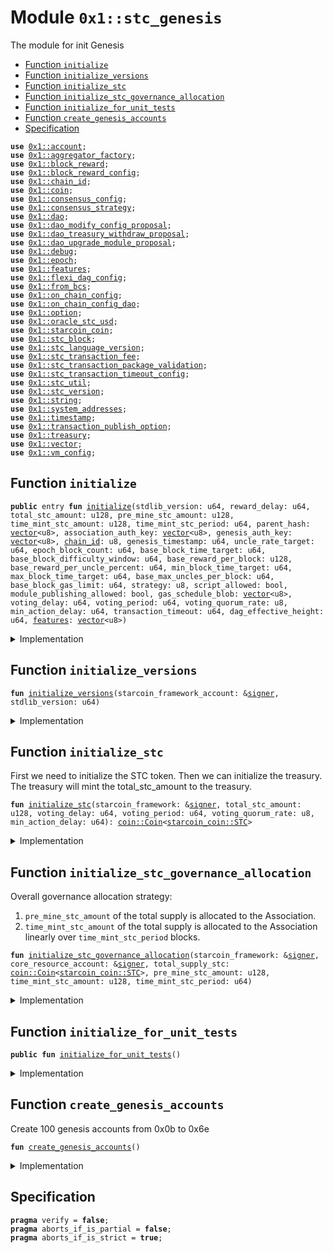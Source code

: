 
<a id="0x1_stc_genesis"></a>

# Module `0x1::stc_genesis`

The module for init Genesis


-  [Function `initialize`](#0x1_stc_genesis_initialize)
-  [Function `initialize_versions`](#0x1_stc_genesis_initialize_versions)
-  [Function `initialize_stc`](#0x1_stc_genesis_initialize_stc)
-  [Function `initialize_stc_governance_allocation`](#0x1_stc_genesis_initialize_stc_governance_allocation)
-  [Function `initialize_for_unit_tests`](#0x1_stc_genesis_initialize_for_unit_tests)
-  [Function `create_genesis_accounts`](#0x1_stc_genesis_create_genesis_accounts)
-  [Specification](#@Specification_0)


<pre><code><b>use</b> <a href="account.md#0x1_account">0x1::account</a>;
<b>use</b> <a href="aggregator_factory.md#0x1_aggregator_factory">0x1::aggregator_factory</a>;
<b>use</b> <a href="block_reward.md#0x1_block_reward">0x1::block_reward</a>;
<b>use</b> <a href="block_reward_config.md#0x1_block_reward_config">0x1::block_reward_config</a>;
<b>use</b> <a href="chain_id.md#0x1_chain_id">0x1::chain_id</a>;
<b>use</b> <a href="coin.md#0x1_coin">0x1::coin</a>;
<b>use</b> <a href="consensus_config.md#0x1_consensus_config">0x1::consensus_config</a>;
<b>use</b> <a href="consensus_strategy.md#0x1_consensus_strategy">0x1::consensus_strategy</a>;
<b>use</b> <a href="dao.md#0x1_dao">0x1::dao</a>;
<b>use</b> <a href="dao_modify_config_proposal.md#0x1_dao_modify_config_proposal">0x1::dao_modify_config_proposal</a>;
<b>use</b> <a href="dao_treasury_withdraw_proposal.md#0x1_dao_treasury_withdraw_proposal">0x1::dao_treasury_withdraw_proposal</a>;
<b>use</b> <a href="dao_upgrade_module_proposal.md#0x1_dao_upgrade_module_proposal">0x1::dao_upgrade_module_proposal</a>;
<b>use</b> <a href="../../starcoin-stdlib/doc/debug.md#0x1_debug">0x1::debug</a>;
<b>use</b> <a href="epoch.md#0x1_epoch">0x1::epoch</a>;
<b>use</b> <a href="../../move-stdlib/doc/features.md#0x1_features">0x1::features</a>;
<b>use</b> <a href="flexi_dag_config.md#0x1_flexi_dag_config">0x1::flexi_dag_config</a>;
<b>use</b> <a href="../../starcoin-stdlib/doc/from_bcs.md#0x1_from_bcs">0x1::from_bcs</a>;
<b>use</b> <a href="on_chain_config.md#0x1_on_chain_config">0x1::on_chain_config</a>;
<b>use</b> <a href="on_chain_config_dao.md#0x1_on_chain_config_dao">0x1::on_chain_config_dao</a>;
<b>use</b> <a href="../../move-stdlib/doc/option.md#0x1_option">0x1::option</a>;
<b>use</b> <a href="oracle_stc_usd.md#0x1_oracle_stc_usd">0x1::oracle_stc_usd</a>;
<b>use</b> <a href="starcoin_coin.md#0x1_starcoin_coin">0x1::starcoin_coin</a>;
<b>use</b> <a href="stc_block.md#0x1_stc_block">0x1::stc_block</a>;
<b>use</b> <a href="stc_language_version.md#0x1_stc_language_version">0x1::stc_language_version</a>;
<b>use</b> <a href="stc_transaction_fee.md#0x1_stc_transaction_fee">0x1::stc_transaction_fee</a>;
<b>use</b> <a href="stc_transaction_package_validation.md#0x1_stc_transaction_package_validation">0x1::stc_transaction_package_validation</a>;
<b>use</b> <a href="stc_transaction_timeout_config.md#0x1_stc_transaction_timeout_config">0x1::stc_transaction_timeout_config</a>;
<b>use</b> <a href="stc_util.md#0x1_stc_util">0x1::stc_util</a>;
<b>use</b> <a href="stc_version.md#0x1_stc_version">0x1::stc_version</a>;
<b>use</b> <a href="../../move-stdlib/doc/string.md#0x1_string">0x1::string</a>;
<b>use</b> <a href="system_addresses.md#0x1_system_addresses">0x1::system_addresses</a>;
<b>use</b> <a href="timestamp.md#0x1_timestamp">0x1::timestamp</a>;
<b>use</b> <a href="stc_transaction_publish_option.md#0x1_transaction_publish_option">0x1::transaction_publish_option</a>;
<b>use</b> <a href="treasury.md#0x1_treasury">0x1::treasury</a>;
<b>use</b> <a href="../../move-stdlib/doc/vector.md#0x1_vector">0x1::vector</a>;
<b>use</b> <a href="vm_config.md#0x1_vm_config">0x1::vm_config</a>;
</code></pre>



<a id="0x1_stc_genesis_initialize"></a>

## Function `initialize`



<pre><code><b>public</b> entry <b>fun</b> <a href="stc_genesis.md#0x1_stc_genesis_initialize">initialize</a>(stdlib_version: u64, reward_delay: u64, total_stc_amount: u128, pre_mine_stc_amount: u128, time_mint_stc_amount: u128, time_mint_stc_period: u64, parent_hash: <a href="../../move-stdlib/doc/vector.md#0x1_vector">vector</a>&lt;u8&gt;, association_auth_key: <a href="../../move-stdlib/doc/vector.md#0x1_vector">vector</a>&lt;u8&gt;, genesis_auth_key: <a href="../../move-stdlib/doc/vector.md#0x1_vector">vector</a>&lt;u8&gt;, <a href="chain_id.md#0x1_chain_id">chain_id</a>: u8, genesis_timestamp: u64, uncle_rate_target: u64, epoch_block_count: u64, base_block_time_target: u64, base_block_difficulty_window: u64, base_reward_per_block: u128, base_reward_per_uncle_percent: u64, min_block_time_target: u64, max_block_time_target: u64, base_max_uncles_per_block: u64, base_block_gas_limit: u64, strategy: u8, script_allowed: bool, module_publishing_allowed: bool, gas_schedule_blob: <a href="../../move-stdlib/doc/vector.md#0x1_vector">vector</a>&lt;u8&gt;, voting_delay: u64, voting_period: u64, voting_quorum_rate: u8, min_action_delay: u64, transaction_timeout: u64, dag_effective_height: u64, <a href="../../move-stdlib/doc/features.md#0x1_features">features</a>: <a href="../../move-stdlib/doc/vector.md#0x1_vector">vector</a>&lt;u8&gt;)
</code></pre>



<details>
<summary>Implementation</summary>


<pre><code><b>public</b> entry <b>fun</b> <a href="stc_genesis.md#0x1_stc_genesis_initialize">initialize</a>(
    stdlib_version: u64,
    // block reward and stc config
    reward_delay: u64,
    total_stc_amount: u128,
    pre_mine_stc_amount: u128,
    time_mint_stc_amount: u128,
    time_mint_stc_period: u64,
    parent_hash: <a href="../../move-stdlib/doc/vector.md#0x1_vector">vector</a>&lt;u8&gt;,
    association_auth_key: <a href="../../move-stdlib/doc/vector.md#0x1_vector">vector</a>&lt;u8&gt;,
    genesis_auth_key: <a href="../../move-stdlib/doc/vector.md#0x1_vector">vector</a>&lt;u8&gt;,
    <a href="chain_id.md#0x1_chain_id">chain_id</a>: u8,
    genesis_timestamp: u64,
    //consensus config
    uncle_rate_target: u64,
    epoch_block_count: u64,
    base_block_time_target: u64,
    base_block_difficulty_window: u64,
    base_reward_per_block: u128,
    base_reward_per_uncle_percent: u64,
    min_block_time_target: u64,
    max_block_time_target: u64,
    base_max_uncles_per_block: u64,
    base_block_gas_limit: u64,
    strategy: u8,
    //vm config
    script_allowed: bool,
    module_publishing_allowed: bool,
    gas_schedule_blob: <a href="../../move-stdlib/doc/vector.md#0x1_vector">vector</a>&lt;u8&gt;,
    // <a href="dao.md#0x1_dao">dao</a> config
    voting_delay: u64,
    voting_period: u64,
    voting_quorum_rate: u8,
    min_action_delay: u64,
    // transaction timeout config
    transaction_timeout: u64,
    dag_effective_height: u64,
    <a href="../../move-stdlib/doc/features.md#0x1_features">features</a>: <a href="../../move-stdlib/doc/vector.md#0x1_vector">vector</a>&lt;u8&gt;,
) {
    <a href="../../starcoin-stdlib/doc/debug.md#0x1_debug_print">debug::print</a>(&std::string::utf8(b"<a href="stc_genesis.md#0x1_stc_genesis_initialize">stc_genesis::initialize</a> Entered"));


    // create genesis <a href="account.md#0x1_account">account</a>
    <b>let</b> (starcoin_framework_account, _genesis_signer_cap) =
        <a href="account.md#0x1_account_create_framework_reserved_account">account::create_framework_reserved_account</a>(@starcoin_framework);

    // Initialize <a href="../../move-stdlib/doc/features.md#0x1_features">features</a>
    <a href="../../move-stdlib/doc/features.md#0x1_features_initialize">features::initialize</a>(
        &starcoin_framework_account,
        <a href="../../move-stdlib/doc/features.md#0x1_features">features</a>
    );

    // Initialize versions
    <a href="stc_genesis.md#0x1_stc_genesis_initialize_versions">initialize_versions</a>(&starcoin_framework_account, stdlib_version);

    // Initalize aggreator factorys
    <a href="aggregator_factory.md#0x1_aggregator_factory_initialize_aggregator_factory">aggregator_factory::initialize_aggregator_factory</a>(&starcoin_framework_account);

    // Init <b>global</b> time
    <a href="timestamp.md#0x1_timestamp_set_time_has_started">timestamp::set_time_has_started</a>(&starcoin_framework_account, genesis_timestamp * 1000);

    <a href="../../starcoin-stdlib/doc/debug.md#0x1_debug_print">debug::print</a>(&std::string::utf8(b"<a href="stc_genesis.md#0x1_stc_genesis_initialize">stc_genesis::initialize</a> | <a href="chain_id.md#0x1_chain_id">chain_id</a>: "));
    <a href="../../starcoin-stdlib/doc/debug.md#0x1_debug_print">debug::print</a>(&<a href="chain_id.md#0x1_chain_id">chain_id</a>);
    <a href="chain_id.md#0x1_chain_id_initialize">chain_id::initialize</a>(&starcoin_framework_account, <a href="chain_id.md#0x1_chain_id">chain_id</a>);

    <a href="../../starcoin-stdlib/doc/debug.md#0x1_debug_print">debug::print</a>(&std::string::utf8(b"<a href="stc_genesis.md#0x1_stc_genesis_initialize">stc_genesis::initialize</a> | <a href="consensus_strategy.md#0x1_consensus_strategy_initialize">consensus_strategy::initialize</a> "));
    <a href="consensus_strategy.md#0x1_consensus_strategy_initialize">consensus_strategy::initialize</a>(&starcoin_framework_account, strategy);
    <a href="stc_block.md#0x1_stc_block_initialize">stc_block::initialize</a>(&starcoin_framework_account, parent_hash);

    <a href="stc_transaction_publish_option.md#0x1_transaction_publish_option_initialize">transaction_publish_option::initialize</a>(
        &starcoin_framework_account,
        script_allowed,
        module_publishing_allowed,
    );

    // init config
    <a href="vm_config.md#0x1_vm_config_initialize">vm_config::initialize</a>(
        &starcoin_framework_account,
        gas_schedule_blob,
    );

    <a href="flexi_dag_config.md#0x1_flexi_dag_config_initialize">flexi_dag_config::initialize</a>(&starcoin_framework_account, dag_effective_height);

    <a href="stc_transaction_timeout_config.md#0x1_stc_transaction_timeout_config_initialize">stc_transaction_timeout_config::initialize</a>(&starcoin_framework_account, transaction_timeout);
    <a href="consensus_config.md#0x1_consensus_config_initialize">consensus_config::initialize</a>(
        &starcoin_framework_account,
        uncle_rate_target,
        epoch_block_count,
        base_block_time_target,
        base_block_difficulty_window,
        base_reward_per_block,
        base_reward_per_uncle_percent,
        min_block_time_target,
        max_block_time_target,
        base_max_uncles_per_block,
        base_block_gas_limit,
        strategy,
    );

    <a href="epoch.md#0x1_epoch_initialize">epoch::initialize</a>(&starcoin_framework_account);
    <a href="../../starcoin-stdlib/doc/debug.md#0x1_debug_print">debug::print</a>(&std::string::utf8(b"<a href="stc_genesis.md#0x1_stc_genesis_initialize">stc_genesis::initialize</a> | <a href="epoch.md#0x1_epoch">epoch</a> initialized "));

    // stdlib <b>use</b> two phase upgrade strategy.
    <a href="stc_transaction_package_validation.md#0x1_stc_transaction_package_validation_update_module_upgrade_strategy">stc_transaction_package_validation::update_module_upgrade_strategy</a>(
        &starcoin_framework_account,
        <a href="stc_transaction_package_validation.md#0x1_stc_transaction_package_validation_get_strategy_two_phase">stc_transaction_package_validation::get_strategy_two_phase</a>(),
        <a href="../../move-stdlib/doc/option.md#0x1_option_some">option::some</a>(0u64),
    );

    <a href="block_reward.md#0x1_block_reward_initialize">block_reward::initialize</a>(&starcoin_framework_account, reward_delay);
    <a href="../../starcoin-stdlib/doc/debug.md#0x1_debug_print">debug::print</a>(&std::string::utf8(b"<a href="stc_genesis.md#0x1_stc_genesis_initialize">stc_genesis::initialize</a> | <a href="block_reward.md#0x1_block_reward">block_reward</a> initialized "));

    // Initliaze STC
    <b>let</b> total_supply_coin = <a href="stc_genesis.md#0x1_stc_genesis_initialize_stc">Self::initialize_stc</a>(
        &starcoin_framework_account,
        total_stc_amount,
        voting_delay,
        voting_period,
        voting_quorum_rate,
        min_action_delay
    );

    <a href="../../starcoin-stdlib/doc/debug.md#0x1_debug_print">debug::print</a>(&std::string::utf8(b"<a href="stc_genesis.md#0x1_stc_genesis_initialize">stc_genesis::initialize</a> | initialize_stc "));

    // Init goverances <a href="account.md#0x1_account">account</a>
    <b>let</b> core_resource_account = <a href="account.md#0x1_account_create_account">account::create_account</a>(@core_resources);
    <a href="coin.md#0x1_coin_register">coin::register</a>&lt;STC&gt;(&core_resource_account);
    <a href="stc_genesis.md#0x1_stc_genesis_initialize_stc_governance_allocation">Self::initialize_stc_governance_allocation</a>(
        &starcoin_framework_account,
        &core_resource_account,
        total_supply_coin,
        pre_mine_stc_amount,
        time_mint_stc_amount,
        time_mint_stc_period,
    );

    <a href="stc_transaction_fee.md#0x1_stc_transaction_fee_initialize">stc_transaction_fee::initialize</a>(&starcoin_framework_account);

    <a href="../../starcoin-stdlib/doc/debug.md#0x1_debug_print">debug::print</a>(&std::string::utf8(b"<a href="stc_genesis.md#0x1_stc_genesis_initialize">stc_genesis::initialize</a> | <a href="stc_transaction_fee.md#0x1_stc_transaction_fee">stc_transaction_fee</a> initialized "));

    // Only test/dev network set genesis auth key.
    <b>if</b> (!<a href="../../move-stdlib/doc/vector.md#0x1_vector_is_empty">vector::is_empty</a>(&genesis_auth_key) && (<a href="stc_util.md#0x1_stc_util_is_net_dev">stc_util::is_net_dev</a>() || <a href="stc_util.md#0x1_stc_util_is_net_test">stc_util::is_net_test</a>())) {
        <a href="account.md#0x1_account_rotate_authentication_key_internal">account::rotate_authentication_key_internal</a>(&starcoin_framework_account, genesis_auth_key);
    };
    <a href="account.md#0x1_account_rotate_authentication_key_internal">account::rotate_authentication_key_internal</a>(&core_resource_account, association_auth_key);

    // <b>let</b> assoc_rotate_key_cap = Account::extract_key_rotation_capability(&core_resource_account);
    // Account::rotate_authentication_key_with_capability(&assoc_rotate_key_cap, association_auth_key);
    // Account::restore_key_rotation_capability(assoc_rotate_key_cap);
    //
    // // v5 -&gt; v6
    // {
    //     <b>let</b> cap = Account::remove_signer_capability(&genesis_account);
    //     GenesisSignerCapability::initialize(&genesis_account, cap);
    //     //register <a href="oracle.md#0x1_oracle">oracle</a>
    //     STCUSDOracle::register(&genesis_account);
    //     <b>let</b> merkle_root = x"5969f0e8e19f8769276fb638e6060d5c02e40088f5fde70a6778dd69d659ee6d";
    //     <b>let</b> image = b"ipfs://QmSPcvcXgdtHHiVTAAarzTeubk5X3iWymPAoKBfiRFjPMY";
    //     GenesisNFT::initialize(&genesis_account, merkle_root, 1639u64, image);
    // };
    // StdlibUpgradeScripts::do_upgrade_from_v6_to_v7_with_language_version(&genesis_account, 6);
    // StdlibUpgradeScripts::do_upgrade_from_v11_to_v12(&genesis_account);

    // //Start time, Timestamp::is_genesis() will <b>return</b> <b>false</b>. this call should at the end of genesis init.
    // <a href="timestamp.md#0x1_timestamp_set_time_has_started">timestamp::set_time_has_started</a>(&starcoin_framework_account);
    // account::release_genesis_signer(genesis_account);
    // account::release_genesis_signer(association);

    // Register <a href="oracle.md#0x1_oracle">oracle</a>
    <a href="oracle_stc_usd.md#0x1_oracle_stc_usd_register">oracle_stc_usd::register</a>(&starcoin_framework_account);

    // Create 100 genesis accounts from 0x0b <b>to</b> 0x6e
    <a href="stc_genesis.md#0x1_stc_genesis_create_genesis_accounts">create_genesis_accounts</a>();

    <a href="../../starcoin-stdlib/doc/debug.md#0x1_debug_print">debug::print</a>(&std::string::utf8(b"<a href="stc_genesis.md#0x1_stc_genesis_initialize">stc_genesis::initialize</a> | Exited"));
}
</code></pre>



</details>

<a id="0x1_stc_genesis_initialize_versions"></a>

## Function `initialize_versions`



<pre><code><b>fun</b> <a href="stc_genesis.md#0x1_stc_genesis_initialize_versions">initialize_versions</a>(starcoin_framework_account: &<a href="../../move-stdlib/doc/signer.md#0x1_signer">signer</a>, stdlib_version: u64)
</code></pre>



<details>
<summary>Implementation</summary>


<pre><code><b>fun</b> <a href="stc_genesis.md#0x1_stc_genesis_initialize_versions">initialize_versions</a>(starcoin_framework_account: &<a href="../../move-stdlib/doc/signer.md#0x1_signer">signer</a>, stdlib_version: u64) {
    // Version initialization
    <a href="on_chain_config.md#0x1_on_chain_config_publish_new_config">on_chain_config::publish_new_config</a>&lt;<a href="stc_version.md#0x1_stc_version_Version">stc_version::Version</a>&gt;(
        starcoin_framework_account,
        <a href="stc_version.md#0x1_stc_version_new_version">stc_version::new_version</a>(stdlib_version)
    );
    <a href="on_chain_config.md#0x1_on_chain_config_publish_new_config">on_chain_config::publish_new_config</a>&lt;<a href="stc_language_version.md#0x1_stc_language_version_LanguageVersion">stc_language_version::LanguageVersion</a>&gt;(
        starcoin_framework_account,
        <a href="stc_language_version.md#0x1_stc_language_version_new">stc_language_version::new</a>(13),
    );
}
</code></pre>



</details>

<a id="0x1_stc_genesis_initialize_stc"></a>

## Function `initialize_stc`

First we need to initialize the STC token.
Then we can initialize the treasury.
The treasury will mint the total_stc_amount to the treasury.


<pre><code><b>fun</b> <a href="stc_genesis.md#0x1_stc_genesis_initialize_stc">initialize_stc</a>(starcoin_framework: &<a href="../../move-stdlib/doc/signer.md#0x1_signer">signer</a>, total_stc_amount: u128, voting_delay: u64, voting_period: u64, voting_quorum_rate: u8, min_action_delay: u64): <a href="coin.md#0x1_coin_Coin">coin::Coin</a>&lt;<a href="starcoin_coin.md#0x1_starcoin_coin_STC">starcoin_coin::STC</a>&gt;
</code></pre>



<details>
<summary>Implementation</summary>


<pre><code><b>fun</b> <a href="stc_genesis.md#0x1_stc_genesis_initialize_stc">initialize_stc</a>(
    starcoin_framework: &<a href="../../move-stdlib/doc/signer.md#0x1_signer">signer</a>,
    total_stc_amount: u128,
    voting_delay: u64,
    voting_period: u64,
    voting_quorum_rate: u8,
    min_action_delay: u64
): <a href="coin.md#0x1_coin_Coin">coin::Coin</a>&lt;STC&gt; {
    <a href="../../starcoin-stdlib/doc/debug.md#0x1_debug_print">debug::print</a>(&std::string::utf8(b"initialize_stc | Entered"));

    <b>let</b> (burn_cap, mint_cap) = <a href="starcoin_coin.md#0x1_starcoin_coin_initialize">starcoin_coin::initialize</a>(starcoin_framework);
    <a href="coin.md#0x1_coin_register">coin::register</a>&lt;STC&gt;(starcoin_framework);

    <a href="coin.md#0x1_coin_create_coin_conversion_map">coin::create_coin_conversion_map</a>(starcoin_framework);
    <a href="coin.md#0x1_coin_create_pairing">coin::create_pairing</a>&lt;STC&gt;(starcoin_framework);

    // <a href="../../starcoin-stdlib/doc/debug.md#0x1_debug_print">debug::print</a>(&std::string::utf8(b"initialize_stc | <a href="coin.md#0x1_coin_create_coin_conversion_map">coin::create_coin_conversion_map</a>"));

    <b>let</b> total_stc_coin = <a href="coin.md#0x1_coin_mint">coin::mint</a>((total_stc_amount <b>as</b> u64), &mint_cap);

    // Destroy mint capability and burn cap <b>to</b> ensure constant supply for STC
    <a href="coin.md#0x1_coin_destroy_mint_cap">coin::destroy_mint_cap</a>(mint_cap);
    <a href="coin.md#0x1_coin_destroy_burn_cap">coin::destroy_burn_cap</a>(burn_cap);

    <a href="dao.md#0x1_dao_plugin">dao::plugin</a>&lt;STC&gt;(
        starcoin_framework,
        voting_delay,
        voting_period,
        voting_quorum_rate,
        min_action_delay,
    );

    <a href="dao_modify_config_proposal.md#0x1_dao_modify_config_proposal_plugin">dao_modify_config_proposal::plugin</a>&lt;STC&gt;(starcoin_framework);

    <b>let</b> upgrade_plan_cap =
        <a href="stc_transaction_package_validation.md#0x1_stc_transaction_package_validation_extract_submit_upgrade_plan_cap">stc_transaction_package_validation::extract_submit_upgrade_plan_cap</a>(starcoin_framework);
    <a href="dao_upgrade_module_proposal.md#0x1_dao_upgrade_module_proposal_plugin">dao_upgrade_module_proposal::plugin</a>&lt;STC&gt;(starcoin_framework, upgrade_plan_cap);


    <a href="../../starcoin-stdlib/doc/debug.md#0x1_debug_print">debug::print</a>(&std::string::utf8(b"<a href="stc_genesis.md#0x1_stc_genesis_initialize_stc">stc_genesis::initialize_stc</a> | plugin upgrade cap "));

    // the following configurations are gov-ed by Dao.
    <a href="on_chain_config_dao.md#0x1_on_chain_config_dao_plugin">on_chain_config_dao::plugin</a>&lt;STC, <a href="stc_transaction_publish_option.md#0x1_transaction_publish_option_TransactionPublishOption">transaction_publish_option::TransactionPublishOption</a>&gt;(starcoin_framework);
    <a href="on_chain_config_dao.md#0x1_on_chain_config_dao_plugin">on_chain_config_dao::plugin</a>&lt;STC, <a href="vm_config.md#0x1_vm_config_VMConfig">vm_config::VMConfig</a>&gt;(starcoin_framework);
    <a href="on_chain_config_dao.md#0x1_on_chain_config_dao_plugin">on_chain_config_dao::plugin</a>&lt;STC, <a href="consensus_config.md#0x1_consensus_config_ConsensusConfig">consensus_config::ConsensusConfig</a>&gt;(starcoin_framework);
    <a href="on_chain_config_dao.md#0x1_on_chain_config_dao_plugin">on_chain_config_dao::plugin</a>&lt;STC, <a href="block_reward_config.md#0x1_block_reward_config_RewardConfig">block_reward_config::RewardConfig</a>&gt;(starcoin_framework);
    <a href="on_chain_config_dao.md#0x1_on_chain_config_dao_plugin">on_chain_config_dao::plugin</a>&lt;STC, <a href="stc_transaction_timeout_config.md#0x1_stc_transaction_timeout_config_TransactionTimeoutConfig">stc_transaction_timeout_config::TransactionTimeoutConfig</a>&gt;(starcoin_framework);
    <a href="on_chain_config_dao.md#0x1_on_chain_config_dao_plugin">on_chain_config_dao::plugin</a>&lt;STC, <a href="flexi_dag_config.md#0x1_flexi_dag_config_FlexiDagConfig">flexi_dag_config::FlexiDagConfig</a>&gt;(starcoin_framework);


    <a href="../../starcoin-stdlib/doc/debug.md#0x1_debug_print">debug::print</a>(&std::string::utf8(b"initialize_stc | Exited"));

    total_stc_coin
}
</code></pre>



</details>

<a id="0x1_stc_genesis_initialize_stc_governance_allocation"></a>

## Function `initialize_stc_governance_allocation`

Overall governance allocation strategy:
1. <code>pre_mine_stc_amount</code> of the total supply is allocated to the Association.
2. <code>time_mint_stc_amount</code> of the total supply is allocated to the Association linearly over <code>time_mint_stc_period</code> blocks.


<pre><code><b>fun</b> <a href="stc_genesis.md#0x1_stc_genesis_initialize_stc_governance_allocation">initialize_stc_governance_allocation</a>(starcoin_framework: &<a href="../../move-stdlib/doc/signer.md#0x1_signer">signer</a>, core_resource_account: &<a href="../../move-stdlib/doc/signer.md#0x1_signer">signer</a>, total_supply_stc: <a href="coin.md#0x1_coin_Coin">coin::Coin</a>&lt;<a href="starcoin_coin.md#0x1_starcoin_coin_STC">starcoin_coin::STC</a>&gt;, pre_mine_stc_amount: u128, time_mint_stc_amount: u128, time_mint_stc_period: u64)
</code></pre>



<details>
<summary>Implementation</summary>


<pre><code><b>fun</b> <a href="stc_genesis.md#0x1_stc_genesis_initialize_stc_governance_allocation">initialize_stc_governance_allocation</a>(
    starcoin_framework: &<a href="../../move-stdlib/doc/signer.md#0x1_signer">signer</a>,
    core_resource_account: &<a href="../../move-stdlib/doc/signer.md#0x1_signer">signer</a>,
    total_supply_stc: <a href="coin.md#0x1_coin_Coin">coin::Coin</a>&lt;STC&gt;,
    pre_mine_stc_amount: u128,
    time_mint_stc_amount: u128,
    time_mint_stc_period: u64,
) {
    <b>let</b> treasury_withdraw_cap = <a href="treasury.md#0x1_treasury_initialize">treasury::initialize</a>(starcoin_framework, total_supply_stc);

    <b>if</b> (pre_mine_stc_amount &gt; 0) {
        <b>let</b> core_resource_address = <a href="system_addresses.md#0x1_system_addresses_get_core_resource_address">system_addresses::get_core_resource_address</a>();
        <b>let</b> stc = <a href="treasury.md#0x1_treasury_withdraw_with_capability">treasury::withdraw_with_capability</a>&lt;STC&gt;(
            &<b>mut</b> treasury_withdraw_cap,
            pre_mine_stc_amount
        );
        <a href="coin.md#0x1_coin_deposit">coin::deposit</a>(core_resource_address, stc);
    };
    <b>if</b> (time_mint_stc_amount &gt; 0) {
        <b>let</b> liner_withdraw_cap = <a href="treasury.md#0x1_treasury_issue_linear_withdraw_capability">treasury::issue_linear_withdraw_capability</a>&lt;STC&gt;(
            &<b>mut</b> treasury_withdraw_cap,
            time_mint_stc_amount,
            time_mint_stc_period
        );
        <a href="treasury.md#0x1_treasury_add_linear_withdraw_capability">treasury::add_linear_withdraw_capability</a>(core_resource_account, liner_withdraw_cap);
    };
    <a href="dao_treasury_withdraw_proposal.md#0x1_dao_treasury_withdraw_proposal_plugin">dao_treasury_withdraw_proposal::plugin</a>&lt;STC&gt;(starcoin_framework, treasury_withdraw_cap);
}
</code></pre>



</details>

<a id="0x1_stc_genesis_initialize_for_unit_tests"></a>

## Function `initialize_for_unit_tests`



<pre><code><b>public</b> <b>fun</b> <a href="stc_genesis.md#0x1_stc_genesis_initialize_for_unit_tests">initialize_for_unit_tests</a>()
</code></pre>



<details>
<summary>Implementation</summary>


<pre><code><b>public</b> <b>fun</b> <a href="stc_genesis.md#0x1_stc_genesis_initialize_for_unit_tests">initialize_for_unit_tests</a>() {
    <b>let</b> stdlib_version: u64 = 6;
    <b>let</b> reward_delay: u64 = 7;
    <b>let</b> total_stc_amount: u128 = 3185136000000000000u128;
    <b>let</b> pre_mine_stc_amount: u128 = 159256800000000000u128;
    <b>let</b> time_mint_stc_amount: u128 = (85043130u128 * 3u128 + 74213670u128 * 3u128) * 1000000000u128;
    <b>let</b> time_mint_stc_period: u64 = 1000000000;

    <b>let</b> parent_hash: <a href="../../move-stdlib/doc/vector.md#0x1_vector">vector</a>&lt;u8&gt; = x"0000000000000000000000000000000000000000000000000000000000000000";
    <b>let</b> association_auth_key: <a href="../../move-stdlib/doc/vector.md#0x1_vector">vector</a>&lt;u8&gt; = x"0000000000000000000000000000000000000000000000000000000000000000";
    <b>let</b> genesis_auth_key: <a href="../../move-stdlib/doc/vector.md#0x1_vector">vector</a>&lt;u8&gt; = x"0000000000000000000000000000000000000000000000000000000000000000";
    <b>let</b> <a href="chain_id.md#0x1_chain_id">chain_id</a>: u8 = 255;
    <b>let</b> genesis_timestamp: u64 = 0;

    //consensus config
    <b>let</b> uncle_rate_target: u64 = 80;
    <b>let</b> epoch_block_count: u64 = 240;
    <b>let</b> base_block_time_target: u64 = 10000;
    <b>let</b> base_block_difficulty_window: u64 = 24;
    <b>let</b> base_reward_per_block: u128 = 1000000000;
    <b>let</b> base_reward_per_uncle_percent: u64 = 10;
    <b>let</b> min_block_time_target: u64 = 1000;
    <b>let</b> max_block_time_target: u64 = 20000;
    <b>let</b> base_max_uncles_per_block: u64 = 2;
    <b>let</b> base_block_gas_limit: u64 = 500000000;
    <b>let</b> strategy: u8 = 0;

    //vm config
    <b>let</b> script_allowed: bool = <b>true</b>;
    <b>let</b> module_publishing_allowed: bool = <b>true</b>;

    // todo: initialize gas_schedule_blob properly
    <b>let</b> gas_schedule_blob: <a href="../../move-stdlib/doc/vector.md#0x1_vector">vector</a>&lt;u8&gt; = <a href="../../move-stdlib/doc/vector.md#0x1_vector_empty">vector::empty</a>&lt;u8&gt;();

    // <a href="dao.md#0x1_dao">dao</a> config
    <b>let</b> voting_delay: u64 = 1000;
    <b>let</b> voting_period: u64 = 6000;
    <b>let</b> voting_quorum_rate: u8 = 4;
    <b>let</b> min_action_delay: u64 = 1000;

    // transaction timeout config
    <b>let</b> transaction_timeout: u64 = 10000;

    <a href="stc_genesis.md#0x1_stc_genesis_initialize">Self::initialize</a>(
        stdlib_version,
        reward_delay,
        total_stc_amount,
        pre_mine_stc_amount,
        time_mint_stc_amount,
        time_mint_stc_period,
        parent_hash,
        association_auth_key,
        genesis_auth_key,
        <a href="chain_id.md#0x1_chain_id">chain_id</a>,
        genesis_timestamp,
        uncle_rate_target,
        epoch_block_count,
        base_block_time_target,
        base_block_difficulty_window,
        base_reward_per_block,
        base_reward_per_uncle_percent,
        min_block_time_target,
        max_block_time_target,
        base_max_uncles_per_block,
        base_block_gas_limit,
        strategy,
        script_allowed,
        module_publishing_allowed,
        gas_schedule_blob,
        voting_delay,
        voting_period,
        voting_quorum_rate,
        min_action_delay,
        transaction_timeout,
        0,
        <a href="../../move-stdlib/doc/vector.md#0x1_vector_empty">vector::empty</a>(),
    );
}
</code></pre>



</details>

<a id="0x1_stc_genesis_create_genesis_accounts"></a>

## Function `create_genesis_accounts`

Create 100 genesis accounts from 0x0b to 0x6e


<pre><code><b>fun</b> <a href="stc_genesis.md#0x1_stc_genesis_create_genesis_accounts">create_genesis_accounts</a>()
</code></pre>



<details>
<summary>Implementation</summary>


<pre><code><b>fun</b> <a href="stc_genesis.md#0x1_stc_genesis_create_genesis_accounts">create_genesis_accounts</a>() {
    <b>let</b> i = 0u64;
    <b>while</b> (i &lt; 100) {
        // Create a 32-byte <b>address</b> starting from 0x0b
        <b>let</b> addr_value = 0x0b + i;
        <b>let</b> addr_bytes = <a href="../../move-stdlib/doc/vector.md#0x1_vector_empty">vector::empty</a>&lt;u8&gt;();

        // Add 30 zero bytes (not 31!)
        <b>let</b> j = 0;
        <b>while</b> (j &lt; 30) {
            <a href="../../move-stdlib/doc/vector.md#0x1_vector_push_back">vector::push_back</a>(&<b>mut</b> addr_bytes, 0u8);
            j = j + 1;
        };

        // Add the <b>address</b> value <b>as</b> the last 2 bytes (<b>to</b> handle values &gt; 255)
        <a href="../../move-stdlib/doc/vector.md#0x1_vector_push_back">vector::push_back</a>(&<b>mut</b> addr_bytes, ((addr_value &gt;&gt; 8) <b>as</b> u8)); // high byte
        <a href="../../move-stdlib/doc/vector.md#0x1_vector_push_back">vector::push_back</a>(&<b>mut</b> addr_bytes, (addr_value <b>as</b> u8)); // low byte

        <b>let</b> addr = <a href="../../starcoin-stdlib/doc/from_bcs.md#0x1_from_bcs_to_address">from_bcs::to_address</a>(addr_bytes);
        <a href="account.md#0x1_account_create_account">account::create_account</a>(addr);
        i = i + 1;
    };
}
</code></pre>



</details>

<a id="@Specification_0"></a>

## Specification



<pre><code><b>pragma</b> verify = <b>false</b>;
<b>pragma</b> aborts_if_is_partial = <b>false</b>;
<b>pragma</b> aborts_if_is_strict = <b>true</b>;
</code></pre>


[move-book]: https://starcoin.dev/move/book/SUMMARY

